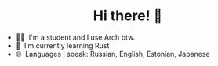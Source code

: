 <h1 align="center">Hi there! 👋</h1>

- 🧑‍🦲 &nbsp;I'm a student and I use Arch btw.
- 🌱 &nbsp;I’m currently learning Rust
- 🌐 &nbsp;Languages I speak: Russian, English, Estonian, Japanese
